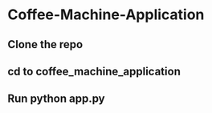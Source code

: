 # Coffee-Machine-Application

## Clone the repo

## cd to coffee_machine_application

## Run python app.py
